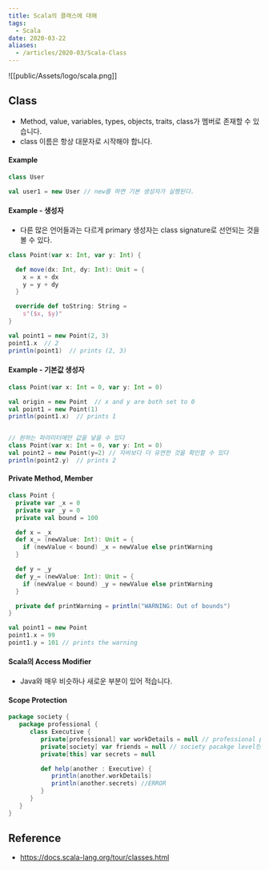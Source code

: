 ```yaml
---
title: Scala의 클래스에 대해
tags:
  - Scala
date: 2020-03-22
aliases: 
  - /articles/2020-03/Scala-Class
---
```


![[public/Assets/logo/scala.png]]

## Class
- Method, value, variables, types, objects, traits, class가 멤버로 존재할 수 있습니다.
- class 이름은 항상 대문자로 시작해야 합니다.

#### Example
```scala
class User

val user1 = new User // new를 하면 기본 생성자가 실행된다.
```

#### Example - 생성자
- 다른 많은 언어들과는 다르게 primary 생성자는 class signature로 선언되는 것을 볼 수 있다.

```scala
class Point(var x: Int, var y: Int) {

  def move(dx: Int, dy: Int): Unit = {
    x = x + dx
    y = y + dy
  }

  override def toString: String =
    s"($x, $y)"
}

val point1 = new Point(2, 3)
point1.x  // 2
println(point1)  // prints (2, 3)
```

#### Example - 기본값 생성자

```scala
class Point(var x: Int = 0, var y: Int = 0)

val origin = new Point  // x and y are both set to 0
val point1 = new Point(1)
println(point1.x)  // prints 1


// 원하는 파라미터에만 값을 넣을 수 있다
class Point(var x: Int = 0, var y: Int = 0)
val point2 = new Point(y=2) // 자바보다 더 유연한 것을 확인할 수 있다
println(point2.y)  // prints 2
```



#### Private Method, Member

```scala
class Point {
  private var _x = 0
  private var _y = 0
  private val bound = 100

  def x = _x
  def x_= (newValue: Int): Unit = {
    if (newValue < bound) _x = newValue else printWarning
  }

  def y = _y
  def y_= (newValue: Int): Unit = {
    if (newValue < bound) _y = newValue else printWarning
  }

  private def printWarning = println("WARNING: Out of bounds")
}

val point1 = new Point
point1.x = 99
point1.y = 101 // prints the warning
```

#### Scala의 Access Modifier
- Java와 매우 비슷하나 새로운 부분이 있어 적습니다.

#### Scope Protection

```scala
package society {
   package professional {
      class Executive {
         private[professional] var workDetails = null // professional package level만 접근이 가능하다.
         private[society] var friends = null // society pacakge level만 접근이 가능하다.
         private[this] var secrets = null

         def help(another : Executive) {
            println(another.workDetails)
            println(another.secrets) //ERROR
         }
      }
   }
}
```

## Reference
- <https://docs.scala-lang.org/tour/classes.html>
